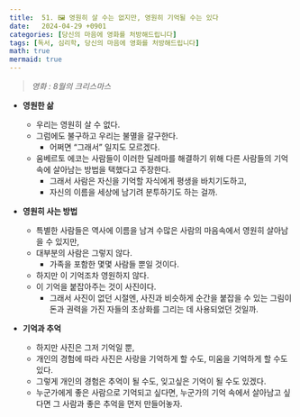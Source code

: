 ```yaml
---
title:  51. 🖼️ 영원히 살 수는 없지만, 영원히 기억될 수는 있다
date:   2024-04-29 +0901
categories: [당신의 마음에 영화를 처방해드립니다]
tags: [독서, 심리학, 당신의 마음에 영화를 처방해드립니다]
math: true
mermaid: true
---
```


> *영화 : 8월의 크리스마스*
 
- **영원한 삶**
    - 우리는 영원히 살 수 없다.
    - 그럼에도 불구하고 우리는 불멸을 갈구한다.
        - 어쩌면 “그래서” 일지도 모르겠다.
    - 움베르토 에코는 사람들이 이러한 딜레마를 해결하기 위해 
    다른 사람들의 기억 속에 살아남는 방법을 택했다고 주장한다.
        - 그래서 사람은 자신을 기억할 자식에게 평생을 바치기도하고,
        - 자신의 이름을 세상에 남기려 분투하기도 하는 걸까.

- **영원히 사는 방법**
    - 특별한 사람들은 역사에 이름을 남겨 수많은 사람의 마음속에서 영원히 살아남을 수 있지만,
    - 대부분의 사람은 그렇지 않다.
        - 가족을 포함한 몇몇 사람들 뿐일 것이다.
    - 하지만 이 기억조차 영원하지 않다.
    - 이 기억을 붙잡아주는 것이 사진이다.
        - 그래서 사진이 없던 시절엔, 사진과 비슷하게 순간을 붙잡을 수 있는 그림이 돈과 권력을 가진 자들의 초상화를 그리는 데 사용되었던 것일까.

- **기억과 추억**
    - 하지만 사진은 그저 기억일 뿐,
    - 개인의 경험에 따라 사진은 사랑을 기억하게 할 수도, 미움을 기억하게 할 수도 있다.
    - 그렇게 개인의 경험은 추억이 될 수도, 잊고싶은 기억이 될 수도 있겠다.
    - 누군가에게 좋은 사람으로 기억되고 싶다면, 누군가의 기억 속에서 살아남고 싶다면
    그 사람과 좋은 추억을 먼저 만들어놓자.